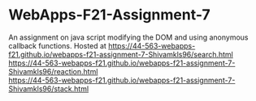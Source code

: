 # WebApps-F21-Assignment-7
An assignment on java script modifying the DOM and using anonymous callback functions.
Hosted at https://44-563-webapps-f21.github.io/webapps-f21-assignment-7-Shivamkls96/search.html <br>
          https://44-563-webapps-f21.github.io/webapps-f21-assignment-7-Shivamkls96/reaction.html <br>
          https://44-563-webapps-f21.github.io/webapps-f21-assignment-7-Shivamkls96/stack.html 